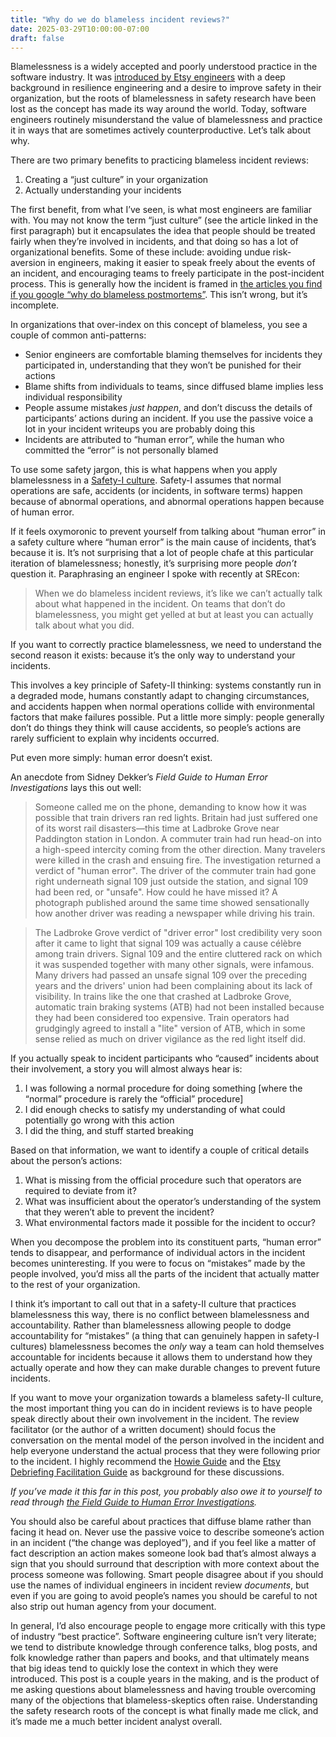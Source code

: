 ```yaml
---
title: "Why do we do blameless incident reviews?"
date: 2025-03-29T10:00:00-07:00
draft: false
---
```


Blamelessness is a widely accepted and poorly understood practice in the software industry. It was [introduced by Etsy engineers](https://www.etsy.com/codeascraft/blameless-postmortems/) with a deep background in resilience engineering and a desire to improve safety in their organization, but the roots of blamelessness in safety research have been lost as the concept has made its way around the world. Today, software engineers routinely misunderstand the value of blamelessness and practice it in ways that are sometimes actively counterproductive. Let’s talk about why.

There are two primary benefits to practicing blameless incident reviews:

1. Creating a “just culture” in your organization  
2. Actually understanding your incidents

The first benefit, from what I’ve seen, is what most engineers are familiar with. You may not know the term “just culture” (see the article linked in the first paragraph) but it encapsulates the idea that people should be treated fairly when they’re involved in incidents, and that doing so has a lot of organizational benefits. Some of these include: avoiding undue risk-aversion in engineers, making it easier to speak freely about the events of an incident, and encouraging teams to freely participate in the post-incident process. This is generally how the incident is framed in [the articles you find if you google “why do blameless postmortems”](https://www.atlassian.com/incident-management/postmortem/blameless). This isn’t wrong, but it’s incomplete.

In organizations that over-index on this concept of blameless, you see a couple of common anti-patterns:

* Senior engineers are comfortable blaming themselves for incidents they participated in, understanding that they won’t be punished for their actions  
* Blame shifts from individuals to teams, since diffused blame implies less individual responsibility  
* People assume mistakes *just happen*, and don’t discuss the details of participants’ actions during an incident. If you use the passive voice a lot in your incident writeups you are probably doing this  
* Incidents are attributed to “human error”, while the human who committed the “error” is not personally blamed

To use some safety jargon, this is what happens when you apply blamelessness in a [Safety-I culture](https://www.england.nhs.uk/signuptosafety/wp-content/uploads/sites/16/2015/10/safety-1-safety-2-whte-papr.pdf). Safety-I assumes that normal operations are safe, accidents (or incidents, in software terms) happen because of abnormal operations, and abnormal operations happen because of human error.

If it feels oxymoronic to prevent yourself from talking about “human error” in a safety culture where “human error” is the main cause of incidents, that’s because it is. It’s not surprising that a lot of people chafe at this particular iteration of blamelessness; honestly, it’s surprising more people *don’t* question it. Paraphrasing an engineer I spoke with recently at SREcon:

> When we do blameless incident reviews, it’s like we can’t actually talk about what happened in the incident. On teams that don’t do blamelessness, you might get yelled at but at least you can actually talk about what you did.

If you want to correctly practice blamelessness, we need to understand the second reason it exists: because it’s the only way to understand your incidents. 

This involves a key principle of Safety-II thinking: systems constantly run in a degraded mode, humans constantly adapt to changing circumstances, and accidents happen when normal operations collide with environmental factors that make failures possible. Put a little more simply: people generally don’t do things they think will cause accidents, so people’s actions are rarely sufficient to explain why incidents occurred.

Put even more simply: human error doesn’t exist.

An anecdote from Sidney Dekker’s *Field Guide to Human Error Investigations* lays this out well:

> Someone called me on the phone, demanding to know how it was possible that train drivers ran red lights. Britain had just suffered one of its worst rail disasters—this time at Ladbroke Grove near Paddington station in London. A commuter train had run head-on into a high-speed intercity coming from the other direction. Many travelers were killed in the crash and ensuing fire. The investigation returned a verdict of "human error". The driver of the commuter train had gone right underneath signal 109 just outside the station, and signal 109 had been red, or "unsafe". How could he have missed it? A photograph published around the same time showed sensationally how another driver was reading a newspaper while driving his train.

> The Ladbroke Grove verdict of "driver error" lost credibility very soon after it came to light that signal 109 was actually a cause célèbre among train drivers. Signal 109 and the entire cluttered rack on which it was suspended together with many other signals, were infamous. Many drivers had passed an unsafe signal 109 over the preceding years and the drivers' union had been complaining about its lack of visibility. In trains like the one that crashed at Ladbroke Grove, automatic train braking systems (ATB) had not been installed because they had been considered too expensive. Train operators had grudgingly agreed to install a "lite" version of ATB, which in some sense relied as much on driver vigilance as the red light itself did.

If you actually speak to incident participants who “caused” incidents about their involvement, a story you will almost always hear is:

1. I was following a normal procedure for doing something \[where the “normal” procedure is rarely the “official” procedure\]  
2. I did enough checks to satisfy my understanding of what could potentially go wrong with this action  
3. I did the thing, and stuff started breaking

Based on that information, we want to identify a couple of critical details about the person’s actions:

1. What is missing from the official procedure such that operators are required to deviate from it?  
2. What was insufficient about the operator’s understanding of the system that they weren’t able to prevent the incident?  
3. What environmental factors made it possible for the incident to occur?

When you decompose the problem into its constituent parts, “human error” tends to disappear, and performance of individual actors in the incident becomes uninteresting. If you were to focus on “mistakes” made by the people involved, you’d miss all the parts of the incident that actually matter to the rest of your organization.

I think it’s important to call out that in a safety-II culture that practices blamelessness this way, there is no conflict between blamelessness and accountability. Rather than blamelessness allowing people to dodge accountability for “mistakes” (a thing that can genuinely happen in safety-I cultures) blamelessness becomes the *only* way a team can hold themselves accountable for incidents because it allows them to understand how they actually operate and how they can make durable changes to prevent future incidents.

If you want to move your organization towards a blameless safety-II culture, the most important thing you can do in incident reviews is to have people speak directly about their own involvement in the incident. The review facilitator (or the author of a written document) should focus the conversation on the mental model of the person involved in the incident and help everyone understand the actual process that they were following prior to the incident. I highly recommend the [Howie Guide](https://howie-guide.pagerduty.com/) and the [Etsy Debriefing Facilitation Guide](https://extfiles.etsy.com/DebriefingFacilitationGuide.pdf) as background for these discussions. 

*If you’ve made it this far in this post, you probably also owe it to yourself to read through [the Field Guide to Human Error Investigations](https://www.humanfactors.lth.se/fileadmin/lusa/Sidney_Dekker/books/DekkersFieldGuide.pdf).*

You should also be careful about practices that diffuse blame rather than facing it head on. Never use the passive voice to describe someone’s action in an incident (“the change was deployed”), and if you feel like a matter of fact description an action makes someone look bad that’s almost always a sign that you should surround that description with more context about the process someone was following. Smart people disagree about if you should use the names of individual engineers in incident review *documents*, but even if you are going to avoid people’s names you should be careful to not also strip out human agency from your document. 

In general, I’d also encourage people to engage more critically with this type of industry “best practice”. Software engineering culture isn’t very literate; we tend to distribute knowledge through conference talks, blog posts, and folk knowledge rather than papers and books, and that ultimately means that big ideas tend to quickly lose the context in which they were introduced. This post is a couple years in the making, and is the product of me asking questions about blamelessness and having trouble overcoming many of the objections that blameless-skeptics often raise. Understanding the safety research roots of the concept is what finally made me click, and it’s made me a much better incident analyst overall.
